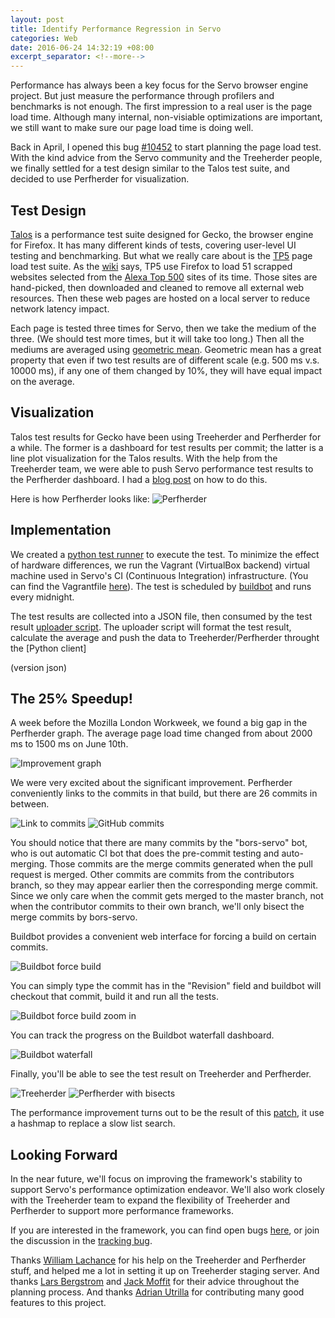 ```yaml
---
layout: post
title: Identify Performance Regression in Servo
categories: Web
date: 2016-06-24 14:32:19 +08:00
excerpt_separator: <!--more-->
---
```


Performance has always been a key focus for the Servo browser engine project. But just measure the performance through profilers and benchmarks is not enough. The first impression to a real user is the page load time. Although many internal, non-visiable optimizations are important, we still want to make sure our page load time is doing well.

Back in April, I opened this bug [#10452](https://github.com/servo/servo/issues/10452) to start planning the page load test. With the kind advice from the Servo community and the Treeherder people, we finally settled for a test design similar to the Talos test suite, and decided to use Perfherder for visualization.

<!--more-->

## Test Design
[Talos](TBD) is a performance test suite designed for Gecko, the browser engine for Firefox. It has many different kinds of tests, covering user-level UI testing and benchmarking. But what we really care about is the [TP5](TBD) page load test suite. As the [wiki](TBD) says, TP5 use Firefox to load 51 scrapped websites selected from the [Alexa Top 500](TBD) sites of its time. Those sites are hand-picked, then downloaded and cleaned to remove all external web resources. Then these web pages are hosted on a local server to reduce network latency impact.

Each page is tested three times for Servo, then we take the medium of the three. (We should test more times, but it will take too long.) Then all the mediums are averaged using [geometric mean](TBD). Geometric mean has a great property that even if two test results are of different scale (e.g. 500 ms v.s. 10000 ms), if any one of them changed by 10%, they will have equal impact on the average.

## Visualization

Talos test results for Gecko have been using Treeherder and Perfherder for a while. The former is a dashboard for test results per commit; the latter is a line plot visualization for the Talos results. With the help from the Treeherder team, we were able to push Servo performance test results to the Perfherder dashboard. I had a [blog post](TBD) on how to do this.

Here is how Perfherder looks like:
![Perfherder](TBD)

## Implementation

We created a [python test runner](TBD) to execute the test. To minimize the effect of hardware differences, we run the Vagrant (VirtualBox backend) virtual machine used in Servo's CI (Continuous Integration) infrastructure. (You can find the Vagrantfile [here](TBD)). The test is scheduled by [buildbot](TBD) and runs every midnight.

The test results are collected into a JSON file, then consumed by the test result [uploader script](TBD). The uploader script will format the test result, calculate the average and push the data to Treeherder/Perfherder throught the [Python client]

(version json)

## The 25% Speedup!

A week before the Mozilla London Workweek, we found a big gap in the Perfherder graph. The average page load time changed from about 2000 ms to 1500 ms on June 10th. 

![Improvement graph](TBD)

We were very excited about the significant improvement. Perfherder conveniently links to the commits in that build, but there are 26 commits in between. 

![Link to commits](TBD)
![GitHub commits](TBD)

You should notice that there are many commits by the "bors-servo" bot, who is out automatic CI bot that does the pre-commit testing and auto-merging. Those commits are the merge commits generated when the pull request is merged. Other commits are commits from the contributors branch, so they may appear earlier then the corresponding merge commit. Since we only care when the commit gets merged to the master branch, not when the contributor commits to their own branch, we'll only bisect the merge commits by bors-servo.

Buildbot provides a convenient web interface for forcing a build on certain commits. 

![Buildbot force build](TBD)

You can simply type the commit has in the "Revision" field and buildbot will checkout that commit, build it and run all the tests.

![Buildbot force build zoom in](TBD)

You can track the progress on the Buildbot waterfall dashboard.

![Buildbot waterfall](TBD)

Finally, you'll be able to see the test result on Treeherder and Perfherder.

![Treeherder](TBD)
![Perfherder with bisects](TBD)

The performance improvement turns out to be the result of this [patch](https://github.com/servo/servo/pull/11513), it use a hashmap to replace a slow list search. 

## Looking Forward

In the near future, we'll focus on improving the framework's stability to support Servo's performance optimization endeavor. We'll also work closely with the Treeherder team to expand the flexibility of Treeherder and Perfherder to support more performance frameworks. 

If you are interested in the framework, you can find open bugs [here](TBD), or join the discussion in the [tracking bug](TBD).

Thanks [William Lachance](TBD) for his help on the Treeherder and Perfherder stuff, and helped me a lot in setting it up on Treeherder staging server. And thanks [Lars Bergstrom](TBD) and [Jack Moffit](TBD) for their advice throughout the planning process. And thanks [Adrian Utrilla](TBD) for contributing many good features to this project.
